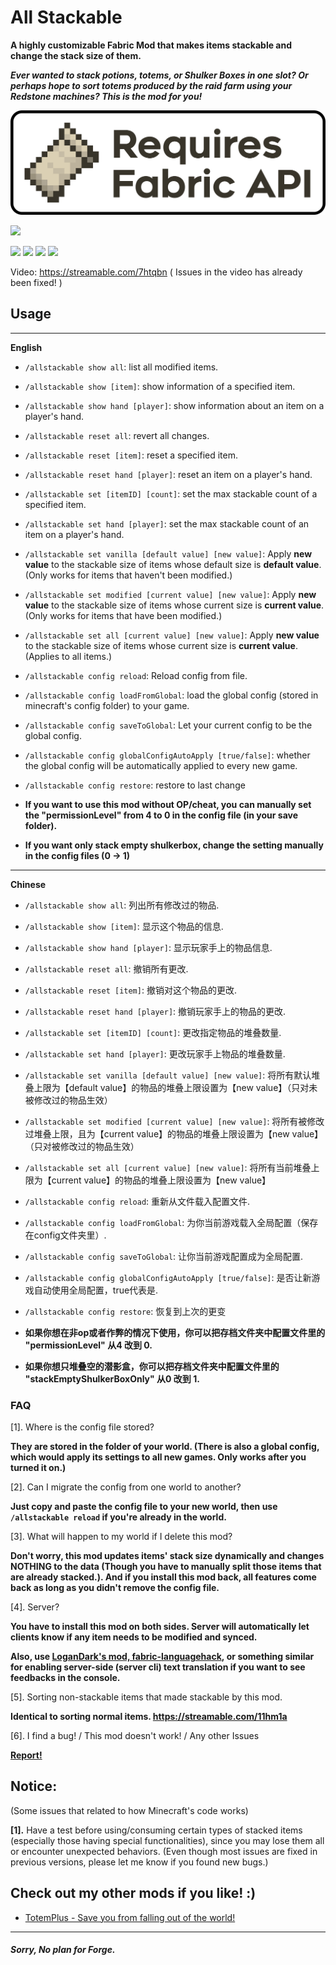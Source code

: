 # All Stackable

**A highly customizable Fabric Mod that makes items stackable and change the stack size of them.**

***Ever wanted to stack potions, totems, or Shulker Boxes in one slot? Or perhaps hope to sort totems produced by the raid farm using your Redstone machines? This is the mod for you!***

![](https://raw.githubusercontent.com/DawnTeamMC/DawnTeamMC/master/fabric_api/required.png)

![](https://i.imgur.com/31Q4pb2.png "")

![](https://img.shields.io/github/workflow/status/KrisCris/AllStackable/Java%20CI%20with%20Gradle/master)
![](https://img.shields.io/github/license/KrisCris/AllStackable)
[![](http://cf.way2muchnoise.eu/versions/404312.svg)](https://www.curseforge.com/minecraft/mc-mods/all-stackable/files)
[![](https://cf.way2muchnoise.eu/full_404312_downloads.svg)](https://www.curseforge.com/minecraft/mc-mods/all-stackable/files)

Video: https://streamable.com/7htqbn ( Issues in the video has already been fixed! )


## Usage

---

**English**

- `/allstackable show all`: list all modified items.
- `/allstackable show [item]`: show information of a specified item.
- `/allstackable show hand [player]`: show information about an item on a player's hand.
- `/allstackable reset all`: revert all changes.
- `/allstackable reset [item]`: reset a specified item.
- `/allstackable reset hand [player]`: reset an item on a player's hand.
- `/allstackable set [itemID] [count]`: set the max stackable count of a specified item.
- `/allstackable set hand [player]`: set the max stackable count of an item on a player's hand.
- `/allstackable set vanilla [default value] [new value]`: Apply **new value** to the stackable size of items whose default size is **default value**. (Only works for items that haven't been modified.)
- `/allstackable set modified [current value] [new value]`: Apply **new value** to the stackable size of items whose current size is **current value**. (Only works for items that have been modified.)
- `/allstackable set all [current value] [new value]`: Apply **new value** to the stackable size of items whose current size is **current value**. (Applies to all items.)
- `/allstackable config reload`: Reload config from file.
- `/allstackable config loadFromGlobal`: load the global config (stored in minecraft's config folder) to your game.
- `/allstackable config saveToGlobal`: Let your current config to be the global config.
- `/allstackable config globalConfigAutoApply [true/false]`: whether the global config will be automatically applied to every new game.
- `/allstackable config restore`: restore to last change

- **If you want to use this mod without OP/cheat, you can manually set the "permissionLevel" from 4 to 0 in the config file (in your save folder).**
- **If you want only stack empty shulkerbox, change the setting manually in the config files (0 -> 1)**

---

**Chinese**

- `/allstackable show all`: 列出所有修改过的物品.
- `/allstackable show [item]`: 显示这个物品的信息.
- `/allstackable show hand [player]`: 显示玩家手上的物品信息.
- `/allstackable reset all`: 撤销所有更改.
- `/allstackable reset [item]`: 撤销对这个物品的更改.
- `/allstackable reset hand [player]`: 撤销玩家手上的物品的更改.
- `/allstackable set [itemID] [count]`: 更改指定物品的堆叠数量.
- `/allstackable set hand [player]`: 更改玩家手上物品的堆叠数量.
- `/allstackable set vanilla [default value] [new value]`: 将所有默认堆叠上限为【default value】的物品的堆叠上限设置为【new value】（只对未被修改过的物品生效）
- `/allstackable set modified [current value] [new value]`: 将所有被修改过堆叠上限，且为【current value】的物品的堆叠上限设置为【new value】（只对被修改过的物品生效）
- `/allstackable set all [current value] [new value]`: 将所有当前堆叠上限为【current value】的物品的堆叠上限设置为【new value】
- `/allstackable config reload`: 重新从文件载入配置文件.
- `/allstackable config loadFromGlobal`: 为你当前游戏载入全局配置（保存在config文件夹里）.
- `/allstackable config saveToGlobal`: 让你当前游戏配置成为全局配置.
- `/allstackable config globalConfigAutoApply [true/false]`: 是否让新游戏自动使用全局配置，true代表是.
- `/allstackable config restore`: 恢复到上次的更变

- **如果你想在非op或者作弊的情况下使用，你可以把存档文件夹中配置文件里的 "permissionLevel" 从4 改到 0.**
- **如果你想只堆叠空的潜影盒，你可以把存档文件夹中配置文件里的 "stackEmptyShulkerBoxOnly" 从0 改到 1.**

### FAQ

[1]. Where is the config file stored?

**They are stored in the folder of your world. (There is also a global config, which would apply its settings to all new games. Only works after you turned it on.)**

[2]. Can I migrate the config from one world to another?

**Just copy and paste the config file to your new world, then use `/allstackable reload` if you're already in the world.**

[3]. What will happen to my world if I delete this mod?

**Don't worry, this mod updates items' stack size dynamically and changes NOTHING to the data (Though you have to manually split those items that are already stacked.). And if you install this mod back, all features come back as long as you didn't remove the config file.**

[4]. Server?

**You have to install this mod on both sides. Server will automatically let clients know if any item needs to be modified and synced.**

**Also, use [LoganDark's mod, fabric-languagehack](https://github.com/LoganDark/fabric-languagehack/releases), or something similar for enabling server-side (server cli) text translation if you want to see feedbacks in the console.**

[5]. Sorting non-stackable items that made stackable by this mod.

**Identical to sorting normal items. https://streamable.com/11hm1a**

[6]. I find a bug! / This mod doesn't work! / Any other Issues

**[Report!](https://github.com/KrisCris/AllStackable/issues/)**

## Notice:

(Some issues that related to how Minecraft's code works)

**[1].** Have a test before using/consuming certain types of stacked items (especially those having special functionalities), since you may lose them all or encounter unexpected behaviors. (Even though most issues are fixed in previous versions, please let me know if you found new bugs.)

## Check out my other mods if you like! :)

 - [TotemPlus - Save you from falling out of the world!](https://www.curseforge.com/minecraft/mc-mods/totem-plus)

---

#### ***Sorry, No plan for Forge.***
